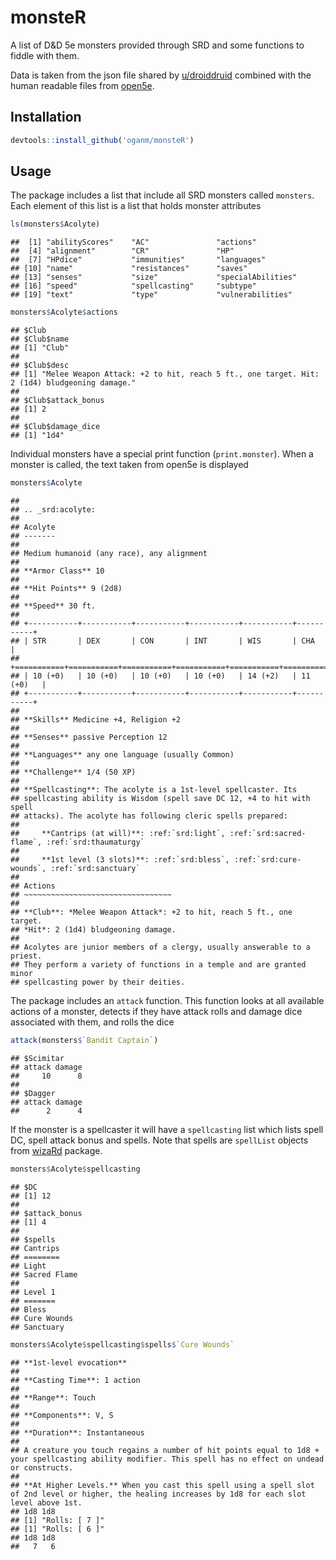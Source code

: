 
monsteR
=======

A list of D&D 5e monsters provided through SRD and some functions to fiddle with them.

Data is taken from the json file shared by [u/droiddruid](https://www.reddit.com/r/dndnext/comments/43a09o/srd_monsters_in_json_format/) combined with the human readable files from [open5e](https://github.com/eepMoody/open5e).

Installation
------------

``` r
devtools::install_github('oganm/monsteR')
```

Usage
-----

The package includes a list that include all SRD monsters called `monsters`. Each element of this list is a list that holds monster attributes

``` r
ls(monsters$Acolyte)
```

    ##  [1] "abilityScores"    "AC"               "actions"         
    ##  [4] "alignment"        "CR"               "HP"              
    ##  [7] "HPdice"           "immunities"       "languages"       
    ## [10] "name"             "resistances"      "saves"           
    ## [13] "senses"           "size"             "specialAbilities"
    ## [16] "speed"            "spellcasting"     "subtype"         
    ## [19] "text"             "type"             "vulnerabilities"

``` r
monsters$Acolyte$actions
```

    ## $Club
    ## $Club$name
    ## [1] "Club"
    ## 
    ## $Club$desc
    ## [1] "Melee Weapon Attack: +2 to hit, reach 5 ft., one target. Hit: 2 (1d4) bludgeoning damage."
    ## 
    ## $Club$attack_bonus
    ## [1] 2
    ## 
    ## $Club$damage_dice
    ## [1] "1d4"

Individual monsters have a special print function (`print.monster`). When a monster is called, the text taken from open5e is displayed

``` r
monsters$Acolyte
```

    ## 
    ## .. _srd:acolyte:
    ## 
    ## Acolyte
    ## -------
    ## 
    ## Medium humanoid (any race), any alignment
    ## 
    ## **Armor Class** 10
    ## 
    ## **Hit Points** 9 (2d8)
    ## 
    ## **Speed** 30 ft.
    ## 
    ## +-----------+-----------+-----------+-----------+-----------+-----------+
    ## | STR       | DEX       | CON       | INT       | WIS       | CHA       |
    ## +===========+===========+===========+===========+===========+===========+
    ## | 10 (+0)   | 10 (+0)   | 10 (+0)   | 10 (+0)   | 14 (+2)   | 11 (+0)   |
    ## +-----------+-----------+-----------+-----------+-----------+-----------+
    ## 
    ## **Skills** Medicine +4, Religion +2
    ## 
    ## **Senses** passive Perception 12
    ## 
    ## **Languages** any one language (usually Common)
    ## 
    ## **Challenge** 1/4 (50 XP)
    ## 
    ## **Spellcasting**: The acolyte is a 1st-level spellcaster. Its
    ## spellcasting ability is Wisdom (spell save DC 12, +4 to hit with spell
    ## attacks). The acolyte has following cleric spells prepared:
    ## 
    ##     **Cantrips (at will)**: :ref:`srd:light`, :ref:`srd:sacred-flame`, :ref:`srd:thaumaturgy`
    ## 
    ##     **1st level (3 slots)**: :ref:`srd:bless`, :ref:`srd:cure-wounds`, :ref:`srd:sanctuary`
    ## 
    ## Actions
    ## ~~~~~~~~~~~~~~~~~~~~~~~~~~~~~~~~~
    ## 
    ## **Club**: *Melee Weapon Attack*: +2 to hit, reach 5 ft., one target.
    ## *Hit*: 2 (1d4) bludgeoning damage.
    ## 
    ## Acolytes are junior members of a clergy, usually answerable to a priest.
    ## They perform a variety of functions in a temple and are granted minor
    ## spellcasting power by their deities.

The package includes an `attack` function. This function looks at all available actions of a monster, detects if they have attack rolls and damage dice associated with them, and rolls the dice

``` r
attack(monsters$`Bandit Captain`)
```

    ## $Scimitar
    ## attack damage 
    ##     10      8 
    ## 
    ## $Dagger
    ## attack damage 
    ##      2      4

If the monster is a spellcaster it will have a `spellcasting` list which lists spell DC, spell attack bonus and spells. Note that spells are `spellList` objects from [wizaRd](https://github.com/oganm/wizaRd) package.

``` r
monsters$Acolyte$spellcasting
```

    ## $DC
    ## [1] 12
    ## 
    ## $attack_bonus
    ## [1] 4
    ## 
    ## $spells
    ## Cantrips
    ## ========
    ## Light
    ## Sacred Flame
    ## 
    ## Level 1
    ## =======
    ## Bless
    ## Cure Wounds
    ## Sanctuary

``` r
monsters$Acolyte$spellcasting$spells$`Cure Wounds`
```

    ## **1st-level evocation**
    ## 
    ## **Casting Time**: 1 action
    ## 
    ## **Range**: Touch
    ## 
    ## **Components**: V, S
    ## 
    ## **Duration**: Instantaneous
    ## 
    ## A creature you touch regains a number of hit points equal to 1d8 + your spellcasting ability modifier. This spell has no effect on undead or constructs.
    ## 
    ## **At Higher Levels.** When you cast this spell using a spell slot of 2nd level or higher, the healing increases by 1d8 for each slot level above 1st.
    ## 1d8 1d8
    ## [1] "Rolls: [ 7 ]"
    ## [1] "Rolls: [ 6 ]"
    ## 1d8 1d8 
    ##   7   6
